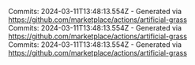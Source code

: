 Commits: 2024-03-11T13:48:13.554Z - Generated via https://github.com/marketplace/actions/artificial-grass
<br>
Commits: 2024-03-11T13:48:13.554Z - Generated via https://github.com/marketplace/actions/artificial-grass
<br>
Commits: 2024-03-11T13:48:13.554Z - Generated via https://github.com/marketplace/actions/artificial-grass
<br>

